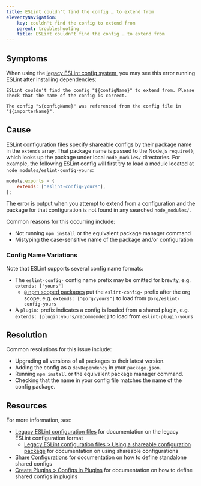```yaml
---
title: ESLint couldn't find the config … to extend from
eleventyNavigation:
    key: couldn't find the config to extend from
    parent: troubleshooting
    title: ESLint couldn't find the config … to extend from
---
```


## Symptoms

When using the [legacy ESLint config system](../configure/configuration-files-deprecated), you may see this error running ESLint after installing dependencies:

```plaintext
ESLint couldn't find the config "${configName}" to extend from. Please check that the name of the config is correct.

The config "${configName}" was referenced from the config file in "${importerName}".
```

## Cause

ESLint configuration files specify shareable configs by their package name in the `extends` array.
That package name is passed to the Node.js `require()`, which looks up the package under local `node_modules/` directories.
For example, the following ESLint config will first try to load a module located at `node_modules/eslint-config-yours`:

```js
module.exports = {
	extends: ["eslint-config-yours"],
};
```

The error is output when you attempt to extend from a configuration and the package for that configuration is not found in any searched `node_modules/`.

Common reasons for this occurring include:

- Not running `npm install` or the equivalent package manager command
- Mistyping the case-sensitive name of the package and/or configuration

### Config Name Variations

Note that ESLint supports several config name formats:

- The `eslint-config-` config name prefix may be omitted for brevity, e.g. `extends: ["yours"]`
    - [`@` npm scoped packages](https://docs.npmjs.com/cli/v10/using-npm/scope) put the `eslint-config-` prefix after the org scope, e.g. `extends: ["@org/yours"]` to load from `@org/eslint-config-yours`
- A `plugin:` prefix indicates a config is loaded from a shared plugin, e.g. `extends: [plugin:yours/recommended]` to load from `eslint-plugin-yours`

## Resolution

Common resolutions for this issue include:

- Upgrading all versions of all packages to their latest version.
- Adding the config as a `devDependency` in your `package.json`.
- Running `npm install` or the equivalent package manager command.
- Checking that the name in your config file matches the name of the config package.

## Resources

For more information, see:

- [Legacy ESLint configuration files](../configure/configuration-files-deprecated#using-a-shareable-configuration-package) for documentation on the legacy ESLint configuration format
    - [Legacy ESLint configuration files > Using a shareable configuration package](../configure/configuration-files-deprecated#using-a-shareable-configuration-package) for documentation on using shareable configurations
- [Share Configurations](../../extend/shareable-configs) for documentation on how to define standalone shared configs
- [Create Plugins > Configs in Plugins](../../extend/plugins#configs-in-plugins) for documentation on how to define shared configs in plugins
